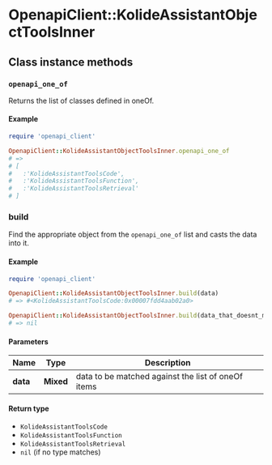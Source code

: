# OpenapiClient::KolideAssistantObjectToolsInner

## Class instance methods

### `openapi_one_of`

Returns the list of classes defined in oneOf.

#### Example

```ruby
require 'openapi_client'

OpenapiClient::KolideAssistantObjectToolsInner.openapi_one_of
# =>
# [
#   :'KolideAssistantToolsCode',
#   :'KolideAssistantToolsFunction',
#   :'KolideAssistantToolsRetrieval'
# ]
```

### build

Find the appropriate object from the `openapi_one_of` list and casts the data into it.

#### Example

```ruby
require 'openapi_client'

OpenapiClient::KolideAssistantObjectToolsInner.build(data)
# => #<KolideAssistantToolsCode:0x00007fdd4aab02a0>

OpenapiClient::KolideAssistantObjectToolsInner.build(data_that_doesnt_match)
# => nil
```

#### Parameters

| Name | Type | Description |
| ---- | ---- | ----------- |
| **data** | **Mixed** | data to be matched against the list of oneOf items |

#### Return type

- `KolideAssistantToolsCode`
- `KolideAssistantToolsFunction`
- `KolideAssistantToolsRetrieval`
- `nil` (if no type matches)

